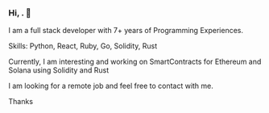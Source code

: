 ### Hi, . 👋
I am a full stack developer with 7+ years of Programming Experiences.

Skills: Python, React, Ruby, Go, Solidity, Rust

Currently, I am interesting and working on SmartContracts for Ethereum and Solana using Solidity and Rust

I am looking for a remote job and feel free to contact with me.

Thanks
